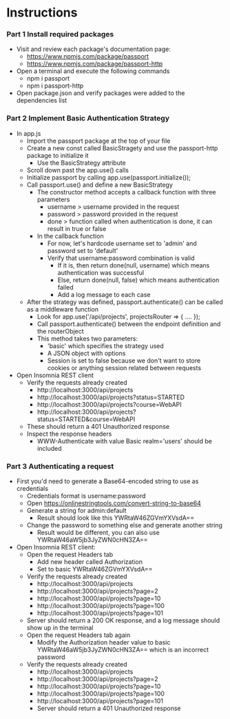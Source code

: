 # Instructions

### Part 1 Install required packages

- Visit and review each package's documentation page:
    - https://www.npmjs.com/package/passport
    - https://www.npmjs.com/package/passport-http
- Open a terminal and execute the following commands
    - npm i passport
    - npm i passport-http
- Open package.json and verify packages were added to the dependencies list

### Part 2 Implement Basic Authentication Strategy

- In app.js
    - Import the passport package at the top of your file
    - Create a new const called BasicStragety and use the passport-http package to initialize it
        - Use the BasicStrategy attribute
    - Scroll down past the app.use() calls
    - Initialize passport by calling app.use(passport.initialize());
    - Call passport.use() and define a new BasicStrategy
        - The constructor method accepts a callback function with three parameters
            - username > username provided in the request
            - password > password provided in the request
            - done > function called when authentication is done, it can result in true or false
        - In the callback function
            - For now, let's hardcode username set to 'admin' and password set to 'default'
            - Verify that username:password combination is valid
                - If it is, then return done(null, username) which means authentication was successful
                - Else, return done(null, false) which means authentication failed
                - Add a log message to each case
    - After the strategy was defined, passport.authenticate() can be called as a middleware function
        - Look for app.use('/api/projects', projectsRouter => { …. });
        - Call passport.authenticate() between the endpoint definition and the routerObject
        - This method takes two parameters:
            - 'basic' which specifies the strategy used
            - A JSON object with options
            - Session is set to false because we don't want to store cookies or anything session related between requests
- Open Insomnia REST client
    - Verify the requests already created
        - http://localhost:3000/api/projects
        - http://localhost:3000/api/projects?status=STARTED
        - http://localhost:3000/api/projects?course=WebAPI
        - http://localhost:3000/api/projects?status=STARTED&course=WebAPI
    - These should return a 401 Unauthorized response
    - Inspect the response headers
        - WWW-Authenticate with value Basic realm='users' should be included

### Part 3 Authenticating a request

- First you'd need to generate a Base64-encoded string to use as credentials
    - Credentials format is username:password
    - Open https://onlinestringtools.com/convert-string-to-base64
    - Generate a string for admin:default
        - Result should look like this YWRtaW46ZGVmYXVsdA==
    - Change the password to something else and generate another string
        - Result would be different, you can also use YWRtaW46aW5jb3JyZWN0cHN3ZA==
- Open Insomnia REST client:
    - Open the request Headers tab
        - Add new header called Authorization
        - Set to basic YWRtaW46ZGVmYXVsdA==
    - Verify the requests already created
        - http://localhost:3000/api/projects
        - http://localhost:3000/api/projects?page=2
        - http://localhost:3000/api/projects?page=10
        - http://localhost:3000/api/projects?page=100
        - http://localhost:3000/api/projects?page=101
    - Server should return a 200 OK response, and a log message should show up in the terminal
    - Open the request Headers tab again
        - Modify the Authorization header value to basic YWRtaW46aW5jb3JyZWN0cHN3ZA== which is an incorrect password
    - Verify the requests already created
        - http://localhost:3000/api/projects
        - http://localhost:3000/api/projects?page=2
        - http://localhost:3000/api/projects?page=10
        - http://localhost:3000/api/projects?page=100
        - http://localhost:3000/api/projects?page=101
        - Server should return a 401 Unauthorized response